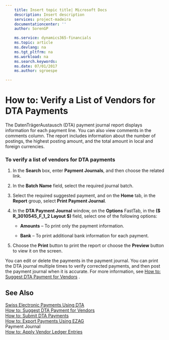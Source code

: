 ```yaml
---
    title: Insert topic title| Microsoft Docs
    description: Insert description
    services: project-madeira
    documentationcenter: ''
    author: SorenGP

    ms.service: dynamics365-financials
    ms.topic: article
    ms.devlang: na
    ms.tgt_pltfrm: na
    ms.workload: na
    ms.search.keywords:
    ms.date: 07/01/2017
    ms.author: sgroespe

---
```

# How to: Verify a List of Vendors for DTA Payments
The DatenTrägerAustausch \(DTA\) payment journal report displays information for each payment line. You can also view comments in the comments column. The report includes information about the number of postings, the highest posting amount, and the total amount in local and foreign currencies.  
  
### To verify a list of vendors for DTA payments  
  
1.  In the **Search** box, enter **Payment Journals**, and then choose the related link.  
  
2.  In the **Batch Name** field, select the required journal batch.  
  
3.  Select the required suggested payment, and on the **Home** tab, in the **Report** group, select **Print Payment Journal**.  
  
4.  In the **DTA Payment Journal** window, on the **Options** FastTab, in the **\($ R\_3010545\_F\_1\_2 Layout $\)** field, select one of the following options:  
  
    -   **Amounts** – To print only the payment information.  
  
    -   **Bank** – To print additional bank information for each payment.  
  
5.  Choose the **Print** button to print the report or choose the **Preview** button to view it on the screen.  
  
 You can edit or delete the payments in the payment journal. You can print the DTA journal multiple times to verify corrected payments, and then post the payment journal when it is accurate. For more information, see [How to: Suggest DTA Payment for Vendors](../how-to-apply-vendor-ledger-entries.md) .  
  
## See Also  
 [Swiss Electronic Payments Using DTA](../swiss-electronic-payments-using-dta.md)   
 [How to: Suggest DTA Payment for Vendors](../how-to-suggest-dta-payment-for-vendors.md)   
 [How to: Submit DTA Payments](../how-to-submit-dta-payments.md)   
 [How to: Export Payments Using EZAG](../how-to-export-payments-using-ezag.md)   
 Payment Journal   
 [How to: Apply Vendor Ledger Entries](../how-to-apply-vendor-ledger-entries.md)